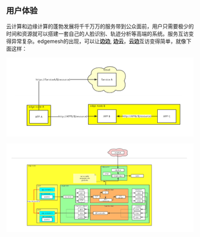 ## 用户体验
云计算和边缘计算的蓬勃发展将千千万万的服务带到公众面前，用户只需要极少的时间和资源就可以搭建一套自己的人脸识别、轨迹分析等高端的系统。服务互访变得异常复杂。edgemesh的出现，可以让**边边**, **边云**，**云边**互访变得简单，就像下面这样：

![user view](docs/images/user%20view.jpg)

![edgemesh](docs/images/edgemesh.jpg)


